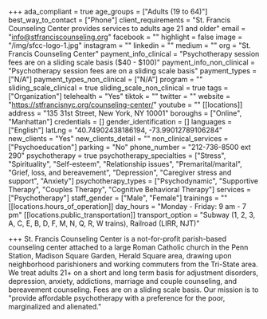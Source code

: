 +++
ada_compliant = true
age_groups = ["Adults (19 to 64)"]
best_way_to_contact = ["Phone"]
client_requirements = "St. Francis Counseling Center provides services to adults age 21 and older"
email = "info@stfranciscounseling.org"
facebook = ""
highlight = false
image = "/img/sfcc-logo-1.jpg"
instagram = ""
linkedin = ""
medium = ""
org = "St. Francis Counseling Center"
payment_info_clinical = "Psychotherapy session fees are on a sliding scale basis ($40 - $100)"
payment_info_non_clinical = "Psychotherapy session fees are on a sliding scale basis"
payment_types = ["N/A"]
payment_types_non_clinical = ["N/A"]
program = ""
sliding_scale_clinical = true
sliding_scale_non_clinical = true
tags = ["Organization"]
telehealth = "Yes"
tiktok = ""
twitter = ""
website = "https://stfrancisnyc.org/counseling-center/"
youtube = ""
[[locations]]
address = "135 31st Street, New York, NY 10001"
boroughs = ["Online", "Manhattan"]
credentials = []
gender_identification = []
languages = ["English"]
latLng = "40.74902438186194, -73.99012789106284"
new_clients = "Yes"
new_clients_detail = ""
non_clinical_services = ["Psychoeducation"]
parking = "No"
phone_number = "212-736-8500 ext 290"
psychotherapy = true
psychotherapy_specialties = ["Stress", "Spirituality", "Self-esteem", "Relationship issues", "Premarital/marital", "Grief, loss, and bereavement", "Depression", "Caregiver stress and support", "Anxiety"]
psychotherapy_types = ["Psychodynamic", "Supportive Therapy", "Couples Therapy", "Cognitive Behavioral Therapy"]
services = ["Psychotherapy"]
staff_gender = ["Male", "Female"]
trainings = ""
[[locations.hours_of_operation]]
day_hours = "Monday - Friday: 9 am - 7 pm"
[[locations.public_transportation]]
transport_option = "Subway (1, 2, 3, A, C, E, B, D, F, M, N, Q, R, W trains), Railroad (LIRR, NJT)"

+++
St. Francis Counseling Center is a not-for-profit parish-based counseling center attached to a large Roman Catholic church in the Penn Station, Madison Square Garden, Herald Square area, drawing upon neighborhood parishioners and working commuters from the Tri-State area. We treat adults 21+ on a short and long term basis for adjustment disorders, depression, anxiety, addictions, marriage and couple counseling, and bereavement counseling. Fees are on a sliding scale basis. Our mission is to "provide affordable psychotherapy with a preference for the poor, marginalized and alienated."